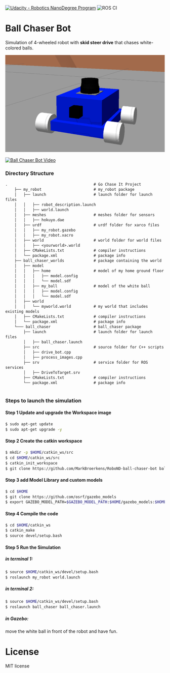 [![Udacity - Robotics NanoDegree Program](https://s3-us-west-1.amazonaws.com/udacity-robotics/Extra+Images/RoboND_flag.png)](https://www.udacity.com/robotics) 
![ROS CI](https://github.com/MarkBroerkens/RoboND-ball-chaser-bot/workflows/ROS%20CI/badge.svg)

# Ball Chaser Bot
Simulation of 4-wheeled robot with **skid steer drive** that chases white-colored balls.

![Ball Chaser Bot](https://github.com/MarkBroerkens/RoboND-ball-chaser-bot/blob/main/my_robot/images/mybot.png)

[![Ball Chaser Bot Video](https://img.youtube.com/vi/M01QKbkt1Wo/0.jpg)](https://www.youtube.com/watch?v=M01QKbkt1Wo)

### Directory Structure
```
.                                      # Go Chase It Project
    ├── my_robot                       # my_robot package                   
    │   ├── launch                     # launch folder for launch files   
    │   │   ├── robot_description.launch
    │   │   ├── world.launch
    │   ├── meshes                     # meshes folder for sensors
    │   │   ├── hokuyo.dae
    │   ├── urdf                       # urdf folder for xarco files
    │   │   ├── my_robot.gazebo
    │   │   ├── my_robot.xacro
    │   ├── world                      # world folder for world files
    │   │   ├── <yourworld>.world
    │   ├── CMakeLists.txt             # compiler instructions
    │   └── package.xml                # package info
    ├── ball_chaser_worlds             # package containing the world
    │   ├── model
    │   │   ├── home                   # model of my home ground floor
    │   │   │   ├── model.config
    │   │   │   └── model.sdf
    │   │   ├── my_ball                # model of the white ball
    │   │   │   ├── model.config
    │   │   │   └── model.sdf
    │   ├── world
    │   │   └── myworld.world          # my world that includes existing models
    │   ├── CMakeLists.txt             # compiler instructions
    │   └── package.xml                # package info
    └─── ball_chaser                   # ball_chaser package                   
        ├── launch                     # launch folder for launch files   
        │   ├── ball_chaser.launch
        ├── src                        # source folder for C++ scripts
        │   ├── drive_bot.cpp
        │   ├── process_images.cpp
        ├── srv                        # service folder for ROS services
        │   ├── DriveToTarget.srv
        ├── CMakeLists.txt             # compiler instructions
        └── package.xml                # package info                  
                                                     

```


### Steps to launch the simulation

#### Step 1 Update and upgrade the Workspace image
```sh
$ sudo apt-get update
$ sudo apt-get upgrade -y
```

#### Step 2 Create the catkin workspace
```sh
$ mkdir -p $HOME/catkin_ws/src
$ cd $HOME/catkin_ws/src
$ catkin_init_workspace
$ git clone https://github.com/MarkBroerkens/RoboND-ball-chaser-bot ball-chaser-bot
```

#### Step 3 add Model Library and custom models
```sh
$ cd $HOME
$ git clone https://github.com/osrf/gazebo_models
$ export GAZEBO_MODEL_PATH=$GAZEBO_MODEL_PATH:$HOME/gazebo_models:$HOME/catkin_ws/src/ball-chaser-bot/ball_chaser_worlds/model

```

#### Step 4 Compile the code
```sh
$ cd $HOME/catkin_ws
$ catkin_make
$ source devel/setup.bash
```


#### Step 5 Run the Simulation 
##### in terminal 1:

```sh
$ source $HOME/catkin_ws/devel/setup.bash
$ roslaunch my_robot world.launch

```

##### in terminal 2:

```sh
$ source $HOME/catkin_ws/devel/setup.bash
$ roslaunch ball_chaser ball_chaser.launch

```

##### in Gazebo:

move the white ball in front of the robot and have fun.


# License
MIT license

